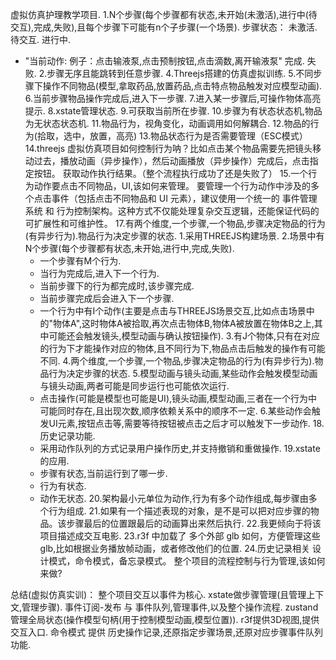 虚拟仿真护理教学项目.
1.N个步骤(每个步骤都有状态,未开始(未激活),进行中(待交互),完成,失败),且每个步骤下可能有n个子步骤(一个场景).
步骤状态：
未激活.
待交互.
进行中.
- "当前动作: 例子：点击输液泵,点击预制按钮,点击滴数,离开输液泵"
完成.
失败.
2.步骤无序且能跳转到任意步骤.
4.Threejs搭建的仿真虚拟训练.
5.不同步骤下操作不同物品(模型,拿取药品,放置药品,点击特点物品触发对应模型动画).
6.当前步骤物品操作完成后,进入下一步骤.
7.进入某一步骤后,可操作物体高亮提示.
8.xstate管理状态.
9.可获取当前所在步骤.
10.步骤为有状态状态机,物品为无状态状态机.
11.物品行为，视角变化，动画调用如何解耦合.
12.物品的行为(拾取，选中，放置，高亮)
13.物品状态行为是否需要管理（ESC模式）
14.threejs 虚拟仿真项目如何控制行为呐？比如点击某个物品需要先把镜头移动过去，播放动画（异步操作），然后动画播放（异步操作）完成后，点击指定按钮。
获取动作执行结果。（整个流程执行成功了还是失败了）
15.一个行为动作要点击不同物品，UI,该如何来管理。
要管理一个行为动作中涉及的多个点击事件（包括点击不同物品和 UI 元素），建议使用一个统一的 事件管理系统 和
行为控制架构。这种方式不仅能处理复杂交互逻辑，还能保证代码的可扩展性和可维护性。
17.有两个维度,一个步骤,一个物品,步骤决定物品的行为(有异步行为).物品行为决定步骤的状态.
  1.采用THREEJS构建场景.
  2.场景中有N个步骤(每个步骤都有状态,未开始,进行中,完成,失败).
    - 一个步骤有M个行为.
    - 当行为完成后,进入下一个行为.
    - 当前步骤下的行为都完成时,该步骤完成.
    - 当前步骤完成后会进入下一个步骤.
    - 一个行为中有I个动作(主要是点击与THREEJS场景交互,比如点击场景中的"物体A",这时物体A被拾取,再次点击物体B,物体A被放置在物体B之上,其中可能还会触发镜头,模型动画与确认按钮操作).
      3.有J个物体,只有在对应的行为下才能操作对应的物体,且不同行为下,物品点击后触发的操作有可能不同.
      4.两个维度,一个步骤,一个物品,步骤决定物品的行为(有异步行为).物品行为决定步骤的状态.
      5.模型动画与镜头动画,某些动作会触发模型动画与镜头动画,两者可能是同步运行也可能依次运行.
    - 点击操作(可能是模型也可能是UI),镜头动画,模型动画,三者在一个行为中可能同时存在,且出现次数,顺序依赖关系中的顺序不一定.
      6.某些动作会触发UI元素,按钮点击等,需要等待按钮被点击之后才可以触发下一步动作.
18.历史记录功能.
    - 采用动作队列的方式记录用户操作历史,并支持撤销和重做操作.
19.xstate的应用.
    - 步骤有状态,当前运行到了哪一步.
    - 行为有状态.
    - 动作无状态.
20.架构最小元单位为动作,行为有多个动作组成,每步骤由多个行为组成.
21.如果有一个描述表现的对象，是不是可以把对应步骤的物品。该步骤最后的位置跟最后的动画算出来然后执行.
22.我更倾向于将该项目描述成交互电影.
23.r3f 中加载了 多个外部 glb 如何，方便管理这些glb,比如根据业务播放帧动画，或者修改他们的位置.
24.历史记录相关 设计模式，命令模式，备忘录模式。
整个项目的流程控制与行为管理,该如何来做?

总结(虚拟仿真实训)：
 整个项目交互以事件为核心.
 xstate做步骤管理(且管理上下文,管理步骤).
 事件订阅-发布 与 事件队列,管理事件,以及整个操作流程.
 zustand管理全局状态(操作模型句柄(用于控制模型动画,模型位置)).
 r3f提供3D视图,提供交互入口.
 命令模式 提供 历史操作记录,还原指定步骤场景,还原对应步骤事件队列功能.

